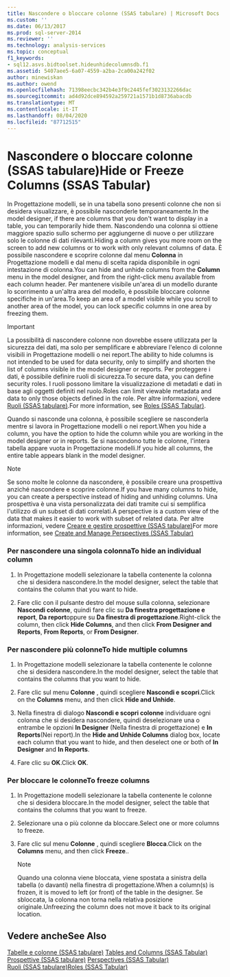 ```yaml
---
title: Nascondere o bloccare colonne (SSAS tabulare) | Microsoft Docs
ms.custom: ''
ms.date: 06/13/2017
ms.prod: sql-server-2014
ms.reviewer: ''
ms.technology: analysis-services
ms.topic: conceptual
f1_keywords:
- sql12.asvs.bidtoolset.hideunhidecolumnsdb.f1
ms.assetid: 5407aee5-6a07-4559-a2ba-2ca00a242f02
author: minewiskan
ms.author: owend
ms.openlocfilehash: 71398eecbc342b4e3f9c2445fef3023132266dac
ms.sourcegitcommit: ad4d92dce894592a259721a1571b1d8736abacdb
ms.translationtype: MT
ms.contentlocale: it-IT
ms.lasthandoff: 08/04/2020
ms.locfileid: "87712515"
---
```

# <a name="hide-or-freeze-columns-ssas-tabular"></a><span data-ttu-id="987b9-102">Nascondere o bloccare colonne (SSAS tabulare)</span><span class="sxs-lookup"><span data-stu-id="987b9-102">Hide or Freeze Columns (SSAS Tabular)</span></span>
  <span data-ttu-id="987b9-103">In Progettazione modelli, se in una tabella sono presenti colonne che non si desidera visualizzare, è possibile nasconderle temporaneamente.</span><span class="sxs-lookup"><span data-stu-id="987b9-103">In the model designer, if there are columns that you don't want to display in a table, you can temporarily hide them.</span></span> <span data-ttu-id="987b9-104">Nascondendo una colonna si ottiene maggiore spazio sullo schermo per aggiungerne di nuove o per utilizzare solo le colonne di dati rilevanti.</span><span class="sxs-lookup"><span data-stu-id="987b9-104">Hiding a column gives you more room on the screen to add new columns or to work with only relevant columns of data.</span></span> <span data-ttu-id="987b9-105">È possibile nascondere e scoprire colonne dal menu **Colonna** in Progettazione modelli e dal menu di scelta rapida disponibile in ogni intestazione di colonna.</span><span class="sxs-lookup"><span data-stu-id="987b9-105">You can hide and unhide columns from the **Column** menu in the model designer, and from the right-click menu available from each column header.</span></span> <span data-ttu-id="987b9-106">Per mantenere visibile un'area di un modello durante lo scorrimento a un'altra area del modello, è possibile bloccare colonne specifiche in un'area.</span><span class="sxs-lookup"><span data-stu-id="987b9-106">To keep an area of a model visible while you scroll to another area of the model, you can lock specific columns in one area by freezing them.</span></span>  
  
> [!IMPORTANT]  
>  <span data-ttu-id="987b9-107">La possibilità di nascondere colonne non dovrebbe essere utilizzata per la sicurezza dei dati, ma solo per semplificare e abbreviare l'elenco di colonne visibili in Progettazione modelli o nei report.</span><span class="sxs-lookup"><span data-stu-id="987b9-107">The ability to hide columns is not intended to be used for data security, only to simplify and shorten the list of columns visible in the model designer or reports.</span></span> <span data-ttu-id="987b9-108">Per proteggere i dati, è possibile definire ruoli di sicurezza.</span><span class="sxs-lookup"><span data-stu-id="987b9-108">To secure data, you can define security roles.</span></span> <span data-ttu-id="987b9-109">I ruoli possono limitare la visualizzazione di metadati e dati in base agli oggetti definiti nel ruolo.</span><span class="sxs-lookup"><span data-stu-id="987b9-109">Roles can limit viewable metadata and data to only those objects defined in the role.</span></span> <span data-ttu-id="987b9-110">Per altre informazioni, vedere [Ruoli &#40;SSAS tabulare&#41;](roles-ssas-tabular.md).</span><span class="sxs-lookup"><span data-stu-id="987b9-110">For more information, see [Roles &#40;SSAS Tabular&#41;](roles-ssas-tabular.md).</span></span>  
  
 <span data-ttu-id="987b9-111">Quando si nasconde una colonna, è possibile scegliere se nasconderla mentre si lavora in Progettazione modelli o nei report.</span><span class="sxs-lookup"><span data-stu-id="987b9-111">When you hide a column, you have the option to hide the column while you are working in the model designer or in reports.</span></span> <span data-ttu-id="987b9-112">Se si nascondono tutte le colonne, l'intera tabella appare vuota in Progettazione modelli.</span><span class="sxs-lookup"><span data-stu-id="987b9-112">If you hide all columns, the entire table appears blank in the model designer.</span></span>  
  
> [!NOTE]  
>  <span data-ttu-id="987b9-113">Se sono molte le colonne da nascondere, è possibile creare una prospettiva anziché nascondere e scoprire colonne.</span><span class="sxs-lookup"><span data-stu-id="987b9-113">If you have many columns to hide, you can create a perspective instead of hiding and unhiding columns.</span></span> <span data-ttu-id="987b9-114">Una prospettiva è una vista personalizzata dei dati tramite cui si semplifica l'utilizzo di un subset di dati correlati.</span><span class="sxs-lookup"><span data-stu-id="987b9-114">A perspective is a custom view of the data that makes it easier to work with subset of related data.</span></span> <span data-ttu-id="987b9-115">Per altre informazioni, vedere [Creare e gestire prospettive &#40;SSAS tabulare&#41;](perspectives-ssas-tabular.md)</span><span class="sxs-lookup"><span data-stu-id="987b9-115">For more information, see [Create and Manage Perspectives &#40;SSAS Tabular&#41;](perspectives-ssas-tabular.md)</span></span>  
  
### <a name="to-hide-an-individual-column"></a><span data-ttu-id="987b9-116">Per nascondere una singola colonna</span><span class="sxs-lookup"><span data-stu-id="987b9-116">To hide an individual column</span></span>  
  
1.  <span data-ttu-id="987b9-117">In Progettazione modelli selezionare la tabella contenente la colonna che si desidera nascondere.</span><span class="sxs-lookup"><span data-stu-id="987b9-117">In the model designer, select the table that contains the column that you want to hide.</span></span>  
  
2.  <span data-ttu-id="987b9-118">Fare clic con il pulsante destro del mouse sulla colonna, selezionare **Nascondi colonne**, quindi fare clic su **Da finestra progettazione e report**, **Da report**oppure su **Da finestra di progettazione**.</span><span class="sxs-lookup"><span data-stu-id="987b9-118">Right-click the column, then click **Hide Columns**, and then click **From Designer and Reports**, **From Reports**, or **From Designer**.</span></span>  
  
### <a name="to-hide-multiple-columns"></a><span data-ttu-id="987b9-119">Per nascondere più colonne</span><span class="sxs-lookup"><span data-stu-id="987b9-119">To hide multiple columns</span></span>  
  
1.  <span data-ttu-id="987b9-120">In Progettazione modelli selezionare la tabella contenente le colonne che si desidera nascondere.</span><span class="sxs-lookup"><span data-stu-id="987b9-120">In the model designer, select the table that contains the columns that you want to hide.</span></span>  
  
2.  <span data-ttu-id="987b9-121">Fare clic sul menu **Colonne** , quindi scegliere **Nascondi e scopri**.</span><span class="sxs-lookup"><span data-stu-id="987b9-121">Click on the **Columns** menu, and then click **Hide and Unhide**.</span></span>  
  
3.  <span data-ttu-id="987b9-122">Nella finestra di dialogo **Nascondi e scopri colonne** individuare ogni colonna che si desidera nascondere, quindi deselezionare una o entrambe le opzioni **In Designer** (Nella finestra di progettazione) e **In Reports**(Nei report).</span><span class="sxs-lookup"><span data-stu-id="987b9-122">In the **Hide and Unhide Columns** dialog box, locate each column that you want to hide, and then deselect one or both of **In Designer** and **In Reports**.</span></span>  
  
4.  <span data-ttu-id="987b9-123">Fare clic su **OK**.</span><span class="sxs-lookup"><span data-stu-id="987b9-123">Click **OK**.</span></span>  
  
### <a name="to-freeze-columns"></a><span data-ttu-id="987b9-124">Per bloccare le colonne</span><span class="sxs-lookup"><span data-stu-id="987b9-124">To freeze columns</span></span>  
  
1.  <span data-ttu-id="987b9-125">In Progettazione modelli selezionare la tabella contenente le colonne che si desidera bloccare.</span><span class="sxs-lookup"><span data-stu-id="987b9-125">In the model designer, select the table that contains the columns that you want to freeze.</span></span>  
  
2.  <span data-ttu-id="987b9-126">Selezionare una o più colonne da bloccare.</span><span class="sxs-lookup"><span data-stu-id="987b9-126">Select one or more columns to freeze.</span></span>  
  
3.  <span data-ttu-id="987b9-127">Fare clic sul menu **Colonne** , quindi scegliere **Blocca**.</span><span class="sxs-lookup"><span data-stu-id="987b9-127">Click on the **Columns** menu, and then click **Freeze**..</span></span>  
  
    > [!NOTE]  
    >  <span data-ttu-id="987b9-128">Quando una colonna viene bloccata, viene spostata a sinistra della tabella (o davanti) nella finestra di progettazione.</span><span class="sxs-lookup"><span data-stu-id="987b9-128">When a column(s) is frozen, it is moved to left (or front) of the table in the designer.</span></span> <span data-ttu-id="987b9-129">Se sbloccata, la colonna non torna nella relativa posizione originale.</span><span class="sxs-lookup"><span data-stu-id="987b9-129">Unfreezing the column does not move it back to its original location.</span></span>  
  
## <a name="see-also"></a><span data-ttu-id="987b9-130">Vedere anche</span><span class="sxs-lookup"><span data-stu-id="987b9-130">See Also</span></span>  
 <span data-ttu-id="987b9-131">[Tabelle e colonne &#40;SSAS tabulare&#41;](tables-and-columns-ssas-tabular.md) </span><span class="sxs-lookup"><span data-stu-id="987b9-131">[Tables and Columns &#40;SSAS Tabular&#41;](tables-and-columns-ssas-tabular.md) </span></span>  
 <span data-ttu-id="987b9-132">[Prospettive &#40;SSAS tabulare&#41;](perspectives-ssas-tabular.md) </span><span class="sxs-lookup"><span data-stu-id="987b9-132">[Perspectives &#40;SSAS Tabular&#41;](perspectives-ssas-tabular.md) </span></span>  
 [<span data-ttu-id="987b9-133">Ruoli &#40;SSAS tabulare&#41;</span><span class="sxs-lookup"><span data-stu-id="987b9-133">Roles &#40;SSAS Tabular&#41;</span></span>](roles-ssas-tabular.md)  
  
  
